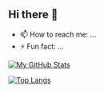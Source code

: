 ## Hi there 👋

- 📫 How to reach me: ...
- ⚡ Fun fact: ...

[![My GitHub Stats](https://github-readme-stats-ten-orcin-25.vercel.app/api?username=just-sudo-it&count_private=true&show_icons=true&theme=synthwave&show=reviews,prs_merged,prs_merged_percentage)](https://github.com/just-sudo-it)

[![Top Langs](https://github-readme-stats-ten-orcin-25.vercel.app/api/top-langs/?username=just-sudo-it&hide=HTML,CSS&layout=compact&count_private=true)](https://github.com/just-sudo-it)
